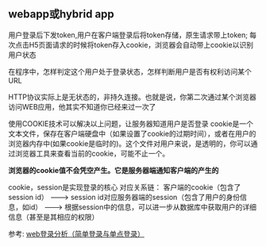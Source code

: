 ## webapp或hybrid app 

用户登录后下发token,用户在客户端登录后将token存储，原生请求带上token;
每次点击H5页面请求的时候将token存入cookie，浏览器会自动带上cookie以识别用户状态



在程序中，怎样判定这个用户处于登录状态，怎样判断用户是否有权利访问某个URL

HTTP协议实际上是无状态的，非持久连接。也就是说，你第二次通过某个浏览器访问WEB应用，他其实不知道你已经来过一次了

使用COOKIE技术可以解决以上问题，让服务器知道用户是否登录
cookie是一个文本文件，保存在客户端硬盘中（如果设置了cookie的过期时间），或者在用户的浏览器内存中(如果cookie是临时的)。这个文件对用户来说，是透明的，你可以通过浏览器工具来查看当前的cookie，可能不止一个。

**浏览器的cookie值不会凭空产生。它是服务器端通知客户端的产生的**



cookie，session是实现登录的核心
对应关系链： 客户端的cookie（包含了session id） ---> session id对应服务器端的session（包含了用户的身份信息，如id） ---> 根据session中的信息，可以进一步从数据库中获取用户的详细信息（甚至是其相应的权限）

参考: [web登录分析（简单登录与单点登录）](https://segmentfault.com/a/1190000014994686)